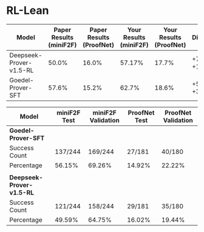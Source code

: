 # RL-Lean


| Model                     | Paper Results (miniF2F) | Paper Results (ProofNet) | Your Results (miniF2F) | Your Results (ProofNet) | Difference        |
|---------------------------|------------------------|--------------------------|------------------------|-------------------------|------------------|
| Deepseek-Prover-v1.5-RL   | 50.0%                  | 16.0%                   | 57.17%                 | 17.7%                  | +7.17% / +1.7%  |
| Goedel-Prover-SFT         | 57.6%                  | 15.2%                   | 62.7%                  | 18.6%                  | +5.1% / +3.4%   |



| Model                     | miniF2F Test | miniF2F Validation | ProofNet Test | ProofNet Validation |
|---------------------------|--------------|--------------------|---------------|---------------------|
| **Goedel-Prover-SFT**     |              |                    |               |                     |
| Success Count             | 137/244      | 169/244            | 27/181        | 40/180              |
| Percentage                | 56.15%       | 69.26%             | 14.92%        | 22.22%              |
|                           |              |                    |               |                     |
| **Deepseek-Prover-v1.5-RL** |              |                    |               |                     |
| Success Count             | 121/244      | 158/244            | 29/181        | 35/180              |
| Percentage                | 49.59%       | 64.75%             | 16.02%        | 19.44%              |